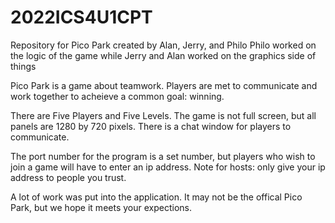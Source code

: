 # 2022ICS4U1CPT

Repository for Pico Park created by Alan, Jerry, and Philo
Philo worked on the logic of the game while Jerry and Alan worked on the graphics side of things

Pico Park is a game about teamwork.
Players are met to communicate and work together to acheieve a common goal: winning.

There are Five Players and Five Levels.
The game is not full screen, but all panels are 1280 by 720 pixels.
There is a chat window for players to communicate.

The port number for the program is a set number, but players who wish to join a game will have to enter an ip address.
Note for hosts: only give your ip address to people you trust.

A lot of work was put into the application.
It may not be the offical Pico Park, but we hope it meets your expections.
